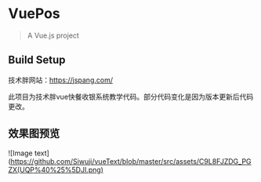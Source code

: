# VuePos

> A Vue.js project

## Build Setup

技术胖网站：https://jspang.com/

此项目为技术胖vue快餐收银系统教学代码。部分代码变化是因为版本更新后代码更改。
## 效果图预览
![Image text](https://github.com/Siwuji/vueText/blob/master/src/assets/C9L8FJZDG_PGZX(UQP%40%25%5DJI.png)
